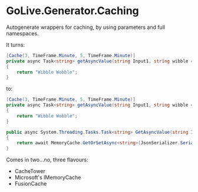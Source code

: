 # GoLive.Generator.Caching

Autogenerate wrappers for caching, by using parameters and full namespaces.

It turns:
```csharp
[Cache(3, TimeFrame.Minute, 5, TimeFrame.Minute)]
private async Task<string> getAsyncValue(string Input1, string wibble = "blarg")
{
    return "Wibble Wobble";
}
```

to:

```csharp
[Cache(3, TimeFrame.Minute, 5, TimeFrame.Minute)]
private async Task<string> getAsyncValue(string Input1, string wibble = "blarg")
{
    return "Wibble Wobble";
}

public async System.Threading.Tasks.Task<string> GetAsyncValue(string Input1, string wibble = "blarg")
{
    return await MemoryCache.GetOrSetAsync<string>(JsonSerializer.Serialize(new Tuple<string, string, string>("GoLive.Generator.Caching.CacheTower.Playground.Class1.getAsyncValue", Input1, wibble)), async arg => await getAsyncValue(Input1, wibble), new CacheSettings(TimeSpan.FromMinutes(3), TimeSpan.FromMinutes(5)));
}

```

Comes in two...no, three flavours:
- CacheTower
- Microsoft's IMemoryCache
- FusionCache